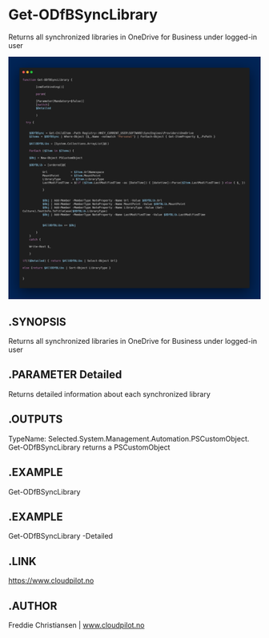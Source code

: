 # Get-ODfBSyncLibrary
Returns all synchronized libraries in OneDrive for Business under logged-in user

![](https://github.com/freddiecode/my-blog/blob/master/assets/images/random/Get-ODfBSyncLibrary.png)

## .SYNOPSIS
Returns all synchronized libraries in OneDrive for Business under logged-in user

## .PARAMETER Detailed
Returns detailed information about each synchronized library

## .OUTPUTS
TypeName: Selected.System.Management.Automation.PSCustomObject. Get-ODfBSyncLibrary returns a PSCustomObject

## .EXAMPLE
Get-ODfBSyncLibrary

## .EXAMPLE
Get-ODfBSyncLibrary -Detailed

## .LINK
https://www.cloudpilot.no

## .AUTHOR
Freddie Christiansen | www.cloudpilot.no
